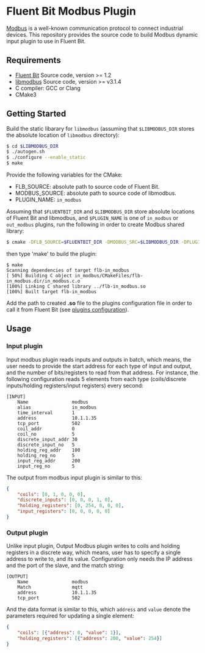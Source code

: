 # Fluent Bit Modbus Plugin

[Modbus](https://en.wikipedia.org/wiki/Modbus) is a well-known communication protocol to connect industrial devices. This repository provides the source code to build Modbus dynamic input plugin to use in Fluent Bit.

## Requirements

- [Fluent Bit](https://fluentbit.io) Source code, version >= 1.2
- [libmodbus](https://github.com/stephane/libmodbus) Source code, version >= v3.1.4
- C compiler: GCC or Clang
- CMake3

## Getting Started

Build the static libarary for `libmodbus` (assuming that `$LIBMODBUS_DIR` stores the absolute location of `libmodbus` directory):

```bash
$ cd $LIBMODBUS_DIR
$ ./autogen.sh
$ ./configure --enable_static
$ make
```

Provide the following variables for the CMake:

- FLB\_SOURCE: absolute path to source code of Fluent Bit.
- MODBUS\_SOURCE: absolute path to source code of libmodbus.
- PLUGIN\_NAME: `in_modbus`

Assuming that `$FLUENTBIT_DIR` and `$LIBMODBUS_DIR` store absolute locations of Fluent Bit and libmodbus, and `$PLUGIN_NAME` is one of `in_modbus` or `out_modbus` plugins, run the following in order to create Modbus shared library:

```bash
$ cmake -DFLB_SOURCE=$FLUENTBIT_DIR -DMODBUS_SRC=$LIBMODBUS_DIR -DPLUGIN_NAME=$PLUGIN_NAME ../
```

then type 'make' to build the plugin:

```
$ make
Scanning dependencies of target flb-in_modbus
[ 50%] Building C object in_modbus/CMakeFiles/flb-in_modbus.dir/in_modbus.c.o
[100%] Linking C shared library ../flb-in_modbus.so
[100%] Built target flb-in_modbus
```

Add the path to created __.so__ file to the plugins configuration file in order to call it from Fluent Bit (see [plugins configuration](https://github.com/fluent/fluent-bit/blob/master/conf/plugins.conf)).

## Usage

### Input plugin

Input modbus plugin reads inputs and outputs in batch, which means, the user needs to provide the start address for each type of input and output, and the number of bits/registers to read from that address. For instance, the following configuration reads 5 elements from each type (coils/discrete inputs/holding registers/input registers) every second:

```
[INPUT]
    Name                modbus
    alias               in_modbus
    time_interval       1
    address             10.1.1.35
    tcp_port            502
    coil_addr           0
    coil_no             5
    discrete_input_addr 30
    discrete_input_no   5
    holding_reg_addr    100
    holding_reg_no      5
    input_reg_addr      200
    input_reg_no        5

```

The output from modbus input plugin is similar to this:

```json
{
    "coils": [0, 1, 0, 0, 0],
    "discrete_inputs": [0, 0, 0, 1, 0],
    "holding_registers": [0, 254, 0, 0, 0],
    "input_registers": [0, 0, 0, 0, 0]
}
```

### Output plugin

Unlike input plugin, Output Modbus plugin writes to coils and holding registers in a discrete way, which means, user has to specify a single address to write to, and its value. Configuration only needs the IP address and the port of the slave, and the match string:

```
[OUTPUT]
    Name                modbus
    Match               mqtt
    address             10.1.1.35
    tcp_port            502
```

And the data format is similar to this, which `address` and `value` denote the parameters required for updating a single element:

```json
{
    "coils": [{"address": 0, "value": 1}],
    "holding_registers": [{"address": 200, "value": 254}]
}
```
